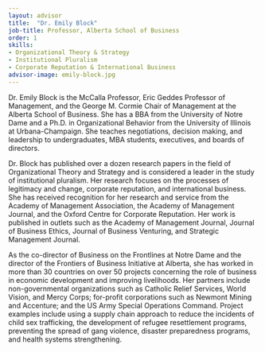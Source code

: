 ```yaml
---
layout: advisor
title:  "Dr. Emily Block"
job-title: Professor, Alberta School of Business
order: 1
skills:
- Organizational Theory & Strategy
- Institutional Pluralism
- Corporate Reputation & International Business
advisor-image: emily-block.jpg
---
```

Dr. Emily Block is the McCalla Professor, Eric Geddes Professor of Management, and the George M. Cormie Chair of Management at the Alberta School of Business. She has a BBA from the University of Notre Dame and a Ph.D. in Organizational Behavior from the University of Illinois at Urbana-Champaign. She teaches negotiations, decision making, and leadership to undergraduates, MBA students, executives, and boards of directors. 

Dr. Block has published over a dozen research papers in the field of Organizational Theory and Strategy and is considered a leader in the study of institutional pluralism. Her research focuses on the processes of legitimacy and change, corporate reputation, and international business. She has received recognition for her research and service from the Academy of Management Association, the Academy of Management Journal, and the Oxford Centre for Corporate Reputation. Her work is published in outlets such as the Academy of Management Journal, Journal of Business Ethics, Journal of Business Venturing, and Strategic Management Journal.  

As the co-director of Business on the Frontlines at Notre Dame and the director of the Frontiers of Business Initiative at Alberta, she has worked in more than 30 countries on over 50 projects concerning the role of business in economic development and improving livelihoods. Her partners include non-governmental organizations such as Catholic Relief Services, World Vision, and Mercy Corps; for-profit corporations such as Newmont Mining and Accenture; and the US Army Special Operations Command. Project examples include using a supply chain approach to reduce the incidents of child sex trafficking, the development of refugee resettlement programs, preventing the spread of gang violence, disaster preparedness programs, and health systems strengthening.
